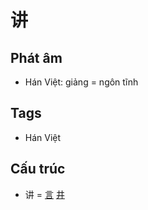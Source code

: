 # 讲

## Phát âm
* Hán Việt: giảng = ngôn tĩnh

## Tags
* Hán Việt

## Cấu trúc
* 讲 = [言](言.md) [井](井.md)

<script>window.HANZI_FIELD='讲';</script>